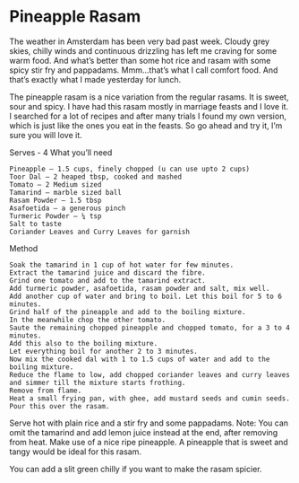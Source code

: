 #  Pineapple Rasam


The weather in Amsterdam has been very bad past week. Cloudy grey skies, chilly winds and continuous drizzling has left me craving for some warm food. And what’s better than some hot rice and rasam with some spicy stir fry and pappadams. Mmm…that’s what I call comfort food. And that’s exactly what I made yesterday for lunch.

The pineapple rasam is a nice variation from the regular rasams. It is sweet, sour and spicy. I have had this rasam mostly in marriage feasts and I love it. I searched for a lot of recipes and after many trials I found my own version, which is just like the ones you eat in the feasts. So go ahead and try it, I’m sure you will love it.

Serves - 4
What you’ll need

    Pineapple – 1.5 cups, finely chopped (u can use upto 2 cups)
    Toor Dal – 2 heaped tbsp, cooked and mashed
    Tomato – 2 Medium sized
    Tamarind – marble sized ball
    Rasam Powder – 1.5 tbsp
    Asafoetida – a generous pinch
    Turmeric Powder – ¼ tsp
    Salt to taste
    Coriander Leaves and Curry Leaves for garnish


Method

    Soak the tamarind in 1 cup of hot water for few minutes.
    Extract the tamarind juice and discard the fibre.
    Grind one tomato and add to the tamarind extract.
    Add turmeric powder, asafoetida, rasam powder and salt, mix well.
    Add another cup of water and bring to boil. Let this boil for 5 to 6 minutes.
    Grind half of the pineapple and add to the boiling mixture.
    In the meanwhile chop the other tomato.
    Saute the remaining chopped pineapple and chopped tomato, for a 3 to 4 minutes.
    Add this also to the boiling mixture.
    Let everything boil for another 2 to 3 minutes.
    Now mix the cooked dal with 1 to 1.5 cups of water and add to the boiling mixture.
    Reduce the flame to low, add chopped coriander leaves and curry leaves and simmer till the mixture starts frothing.
    Remove from flame.
    Heat a small frying pan, with ghee, add mustard seeds and cumin seeds. Pour this over the rasam.



Serve hot with plain rice and a stir fry and some pappadams.
Note:
You can omit the tamarind and add lemon juice instead at the end, after removing from heat.
Make use of a nice ripe pineapple. A pineapple that is sweet and tangy would be ideal for this rasam.

You can add a slit green chilly if you want to make the rasam spicier.